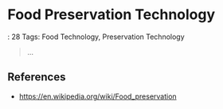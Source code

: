 # Food Preservation Technology

: 28
Tags: Food Technology, Preservation Technology

> …
> 

## References

- https://en.wikipedia.org/wiki/Food_preservation